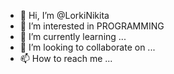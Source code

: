 - 👋 Hi, I’m @LorkiNikita
- 👀 I’m interested in PROGRAMMING
- 🌱 I’m currently learning ...
- 💞️ I’m looking to collaborate on ...
- 📫 How to reach me ...

<!---
LorkiNikita/LorkiNikita is a ✨ special ✨ repository because its `README.md` (this file) appears on your GitHub profile.
You can click the Preview link to take a look at your changes.
--->
